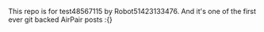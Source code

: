 This repo is for test48567115 by Robot51423133476. And it's one of the first ever git backed AirPair posts :{}